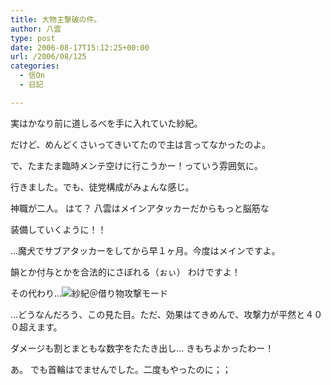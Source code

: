 ```yaml
---
title: 大物主撃破の件。
author: 八雲
type: post
date: 2006-08-17T15:12:25+00:00
url: /2006/08/125
categories:
  - 信On
  - 日記

---
```

実はかなり前に道しるべを手に入れていた紗紀。

だけど、めんどくさいってきいてたので主は言ってなかったのよ。
  
で、たまたま臨時メンテ空けに行こうかー！っていう雰囲気に。

行きました。でも、徒党構成がみょんな感じ。
  
神職が二人。 はて？ 八雲はメインアタッカーだからもっと脳筋な
  
装備していくように！！

…魔犬でサブアタッカーをしてから早１ヶ月。今度はメインですよ。
  
韻とか付与とかを合法的にさぼれる（ぉぃ） わけですよ！
  
その代わり…![紗紀＠借り物攻撃モード][1]

…どうなんだろう、この見た目。ただ、効果はてきめんで、攻撃力が平然と４００超えます。
  
ダメージも割とまともな数字をたたき出し… きもちよかったわー！

あ。 でも首輪はでませんでした。二度もやったのに；；

 [1]: http://www.ziomatrix.org/wp-content/2006/08/GW-20060816-231433.thumbnail.jpg
